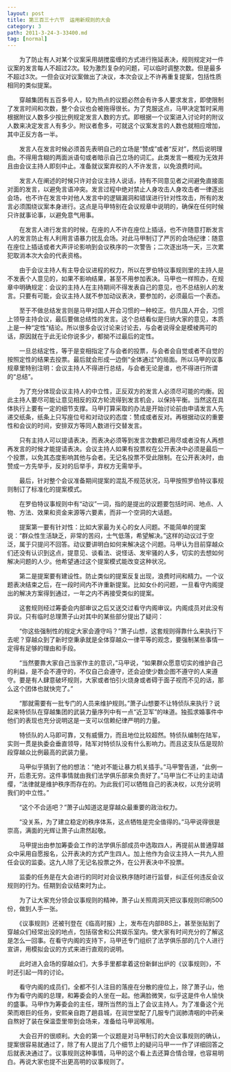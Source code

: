 ```yaml
---
layout: post
title: 第三百三十六节　运用新规则的大会
category: 3
path: 2011-3-24-3-33400.md
tag: [normal]
---
```


　　为了防止有人对某个议案采用胡搅蛮缠的方式进行拖延表决，规则规定对一件议案的发言每人不超过2次。较为激烈复杂的问题，可以临时调整次数。但是最多不超过3次。一但会议对议案做出了决议，本次会议上不许再重复提案，包括性质相同的类似提案。

　　穿越集团有五百多号人，较为热点的议题必然会有许多人要求发言，即使限制了发言时间和次数，整个会议也会被拖得很长。为了克服这点，马甲决定暂时采用根据附议人数多少按比例规定发言人数的方式。即根据一个议案进入讨论时的附议人数来决定发言人有多少。附议者愈多，可就这个议案发言的人数也就相应增加，其中正反方各一半。

　　发言人在发言时候必须首先表明自己的立场是“赞成”或者“反对”，然后说明理由。不得用含糊的两面派语句或者暗示自己立场的词汇。此类发言一概视为无效并且由会议主持人即刻中止。准备就议案弃权的人不许发言，以免浪费时间。

　　发言人在阐述的时候只许对会议主持人说话，持有不同意见者之间避免直接面对面的发言，以避免言语冲突。发言过程中绝对禁止人身攻击人身攻击者一律逐出会场，也不许在发言中对他人发言中的逻辑漏洞和错误进行针对性攻击，所有的发言必须围绕议案本身进行。这点是马甲特别在会议规章中说明的，确保在任何时候只许就事论事，以避免意气用事。

　　在发言人进行发言的时候，在座的人不许在座位上插话，也不许随意打断发言人的发言防止有人利用言语暴力扰乱会场。对此马甲制订了严厉的会场纪律：随意在座位上插话或者大声评论影响到会议秩序的一次警告；二次逐出场一天，三次累犯取消本次大会的代表资格。

　　由于会议主持人有主导会议进程的权力，所以在罗伯特议事规则里的主持人是不发表个人意见的，如果不影响结果，甚至不用参加表决。马甲也一样照办，在规章中明确规定：会议的主持人在主持期间不得发表自己的意见，也不总结别人的发言。只要有可能，会议主持人就不参加动议表决，要参加的，必须最后一个表态。

　　至于不做总结发言则是马甲对国人开会习惯的一种校正。但凡国人开会，习惯上领导主持会议，最后要做总结性的发言。这个总结看似是归纳大家的意见，本质上是一种“定性”结论。所以很多会议讨论来讨论去，与会者说得全是模棱两可的话，原因就在于此无论你说多少，都拗不过最后的定性。

　　一旦总结定性，等于是变相指定了与会者的投票，与会者会自觉或者不自觉的按照定性的结果去投票。最后就会形成一边倒“全体通过”的局面。所以马甲的议事规章里特别注明：会议主持人不得进行总结，与会者无论是谁，也不得进行所谓的“总结”。

　　为了充分体现会议主持人的中立性，正反双方的发言人必须尽可能的均衡。因此主持人要尽可能让意见相反的双方轮流得到发言机会，以保持平衡。当然这在具体执行上要有一定的细节支撑。马甲打算采取的办法是开始讨论前由申请发言人先递交纸条，纸条上只写座位号和对动议的态度：赞成或者反对。再根据动议的重要性和会议的时间，安排双方等同人数进行交替发言。

　　只有主持人可以提请表决，而表决必须等到发言次数都已用尽或者没有人再想再发言的时候才能提请表决。会议主持人如果有投票权在公开表决中必须是最后一个投票，以免其态度影响其他与会者。无记名投票不受此限制。在公开表决时，由赞成一方先举手，反对的后举手，弃权方无需举手。

　　最后，针对整个会议准备期间提案的混乱不规范状况，马甲按照罗伯特议事规则制订了标准化的提案模式。

　　在罗伯特议事规则中有“动议”一词，指的是提出的议题要包括时间、地点、人物、方法、效果和资金来源等六要素，而非一个空洞的大话题。

　　提案第一要有针对性：比如大家最为关心的女人问题。不能简单的提案说：“群众性生活缺乏，非常的苦闷，士气低落，希望解决。”这样的动议过于空泛，属于只提问不回答。动议要讲明白如何来解决这个问题。马甲认为目前穿越众们还没有认识到这点，提意见、谈看法、说怪话、发牢骚的人多，切实的去想如何解决问题的人少。他希望通过这个提案模式能改变这种状况。

　　第二是提案要有建设性。防止类似的提案反复出现，浪费时间和精力。一个议题表决结束之后，在一段时间内不许重新提案。比如女仆的问题，一旦看守内阁提出的解决方案得到通过，一年之内不再接受类似的提案。

　　这套规则经过筹委会内部审议之后又送交过看守内阁审议。内阁成员对此没有异议。只有临时总理萧子山对其中的某些部分提出了疑问：

　　“你这些强制性的规定大家会遵守吗？”萧子山想，这套规则得靠什么来执行下去呢？穿越众到了新时空秉承就是全体穿越众一律平等的观念，要强制某些事情一定得有足够的理由和手段。

　　“当然要靠大家自己当家作主的意识，”马甲说，“如果群众愿意切实的维护自己的利益，是不会不遵守的，不仅自己会遵守，还会迫使少数企图不遵守的人来遵守。要是有人肆意破坏规则，大家或者怕引火烧身或者碍于面子视而不见的话，那么这个团体也就快完了。”

　　“那就需要有一批专门的人员来维护规则。”萧子山想要不让特侦队来执行？说起来特侦队在穿越集团的武装力量序列中有一点“近卫军”的味道。独孤求婚事件中他们的表现也充分说明这是一支可以信赖纪律严明的力量。

　　特侦队的人马即可靠，又有威慑力，而且地位比较超然。特侦队编制在陆军，实则一贯是执委会垂直领导，陆军对特侦队没有什么影响力。而且这支队伍是现阶段穿越众比例最高的武装力量。

　　马甲似乎猜到了他的想法：“绝对不能让暴力机关插手。”马甲警告道，“此例一开，后患无穷。这件事情就由我们法学俱乐部来负责好了。”马甲当仁不让的主动请缨，“法律就是维护秩序而存在的。为此我们可以牺牲自己的表决权，以充分说明我们的中立性。”

　　“这个不合适吧？”萧子山知道这是穿越众最重要的政治权力。

　　“没关系，为了建立稳定的秩序体系，这点牺牲是完全值得的。”马甲说得很是崇高，满面的光辉让萧子山肃然起敬。

　　马甲提出由参加筹委会工作的法学俱乐部成员中选取四人，再提前从普通穿越众中采用自愿报名，公开表决的方式产生四人。加上他作为会议主持人一共九人担任会议的监委。这九人除了无记名投票之外，在公开表决中不投票。

　　监委的任务是在大会进行的同时对会议秩序随时进行监督，纠正任何违反会议规则的行为。任期到会议结束时为止。

　　为了让大家充分领会议事规则的精神，萧子山关照周洞天把议事规则印刷500份，做到人手一张。

　　《议事规则》还被刊登在《临高时报》上，发布在内部BBS上，甚至张贴到了穿越众们经常出没的地点，包括宿舍和公共娱乐室内。使大家有时间充分的了解这是怎么一回事。在看守内阁的支持下，马甲还专门组织了法学俱乐部的几个人进行宣讲，用模拟会议的方式来进行直观的说明。

　　此时进入会场的穿越众们，大多手里都拿着这份新鲜出炉的《议事规则》，不时还引起一阵的讨论。

　　看守内阁的成员们，全都不引人注目的落座在分散的座位上，除了萧子山，他作为看守内阁的总理，和筹委会的人坐在一起。他满脸微笑，似乎这是件令人愉快的盛事。马甲作为筹委会的主任，理所当然的当上了会议主持人。为了准备这个光荣而艰巨的任务，安熙亲自跑了趟县城，在润世堂配了几服专门润肺清咽的中药亲自熬好了装在保温壶里带到会场来，准备给马甲润喉用。

　　大会召开的很顺利。大会的第一个议题是对马甲制订的大会议事规则的确认，提案很容易就通过了，除了有人提出了几个细节上的疑问马甲一一作了详细回答之后就表决通过了。议事规则这种事情，马甲的这个看上去还算合情合理，也容易明白。再说大家也提不出更高明的议事规则了。